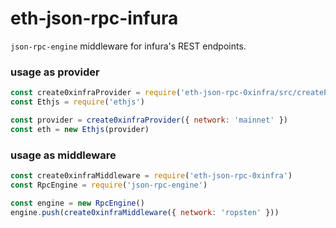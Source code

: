 # eth-json-rpc-infura

`json-rpc-engine` middleware for infura's REST endpoints.

### usage as provider

```js
const create0xinfraProvider = require('eth-json-rpc-0xinfra/src/createProvider')
const Ethjs = require('ethjs')

const provider = create0xinfraProvider({ network: 'mainnet' })
const eth = new Ethjs(provider)
```

### usage as middleware

```js
const create0xinfraMiddleware = require('eth-json-rpc-0xinfra')
const RpcEngine = require('json-rpc-engine')

const engine = new RpcEngine()
engine.push(create0xinfraMiddleware({ network: 'ropsten' }))
```
